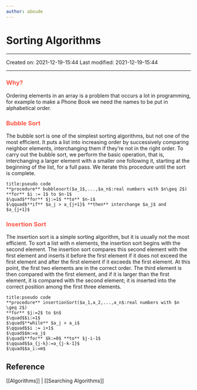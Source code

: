 ```yaml
---
author: aboude
---
```

# Sorting Algorithms
___

Created on: 2021-12-19-15:44
Last modified: 2021-12-19-15:44

___
### <span style="color: #ff5545;text-transform: capitalize;">Why?</span>
Ordering elements in an array is a problem that occurs a lot in programming, for example to make a Phone Book we need the names to be put in alphabetical order.

### <span style="color: #ff5545;text-transform: capitalize;">Bubble sort</span>
The bubble sort is one of the simplest sorting algorithms, but not one of the most efficient. It puts a list into increasing order by successively comparing neighbor elements, interchanging them if they’re not in the right order. To carry out the bubble sort, we perform the basic operation, that is, interchanging a larger element with a smaller one following it, starting at the beginning of the list, for a full pass. We iterate this procedure until the sort is complete.

```ad-note
title:pseudo code
**procedure** bubblesort($a_1$,...,$a_n$:real numbers with $n\geq 2$)
**for** $i := 1$ to $n-1$
$\quad$**for** $j:=1$ **to** $n-i$
$\qquad$**if** $a_j > a_{j+1}$ **then** interchange $a_j$ and $a_{j+1}$ 
```

### <span style="color: #ff5545;text-transform: capitalize;">Insertion sort</span>
The insertion sort is a simple sorting algorithm, but it is usually not the most efficient. To sort a list with n elements, the insertion sort begins with the second element. The insertion sort compares this second element with the first element and inserts it before the first element if it does not exceed the first element and after the first element if it exceeds the first element. At this point, the first two elements are in the correct order. The third element is then compared with the first element, and if it is larger than the first element, it is compared with the second element; it is inserted into the correct position among the first three elements.

```ad-note
title:pseudo code
**procedure** insertionSort($a_1,a_2,...,a_n$:real numbers with $n \geq 2$)
**for** $j:=2$ to $n$
$\quad$$i:=1$
$\quad$**while** $a_j > a_i$
$\qquad$$i := i+1$
$\quad$$m:=a_j$
$\quad$**for** $k:=0$ **to** $j-i-1$
$\qquad$$a_{j-k}:=a_{j-k-1}$
$\quad$$a_i:=m$
```
## Reference
[[Algorithms]] | [[Searching Algorithms]]